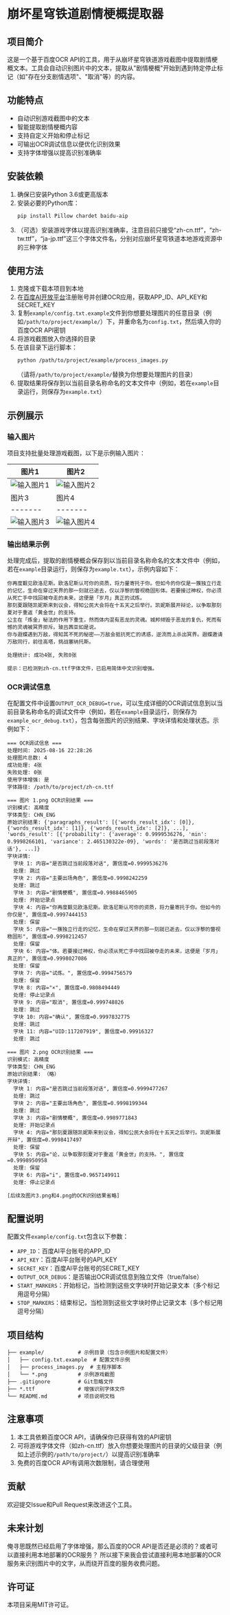 # 崩坏星穹铁道剧情梗概提取器

## 项目简介
这是一个基于百度OCR API的工具，用于从崩坏星穹铁道游戏截图中提取剧情梗概文本。工具会自动识别图片中的文本，提取从"剧情梗概"开始到遇到特定停止标记（如"存在分支剧情选项"、"取消"等）的内容。

## 功能特点
- 自动识别游戏截图中的文本
- 智能提取剧情梗概内容
- 支持自定义开始和停止标记
- 可输出OCR调试信息以便优化识别效果
- 支持字体增强以提高识别准确率

## 安装依赖
1. 确保已安装Python 3.6或更高版本
2. 安装必要的Python库：
   ```bash
   pip install Pillow chardet baidu-aip
   ```
3. （可选）安装游戏字体以提高识别准确率，注意目前只接受“zh-cn.ttf”，“zh-tw.ttf”，“ja-jp.ttf”这三个字体文件名，分别对应崩坏星穹铁道本地游戏资源中的三种字体

## 使用方法
1. 克隆或下载本项目到本地
2. 在[百度AI开放平台](https://ai.baidu.com/)注册账号并创建OCR应用，获取APP_ID、API_KEY和SECRET_KEY
3. 复制`example/config.txt.example`文件到你想要处理图片的任意目录（例如`/path/to/project/example/`）下，并重命名为`config.txt`，然后填入你的百度OCR API密钥
4. 将游戏截图放入你选择的目录
5. 在该目录下运行脚本：
   ```bash
   python /path/to/project/example/process_images.py
   ```
   （请将`/path/to/project/example/`替换为你想要处理图片的目录）
6. 提取结果将保存到以当前目录名称命名的文本文件中（例如，若在`example`目录运行，则保存为`example.txt`）

## 示例展示
### 输入图片
项目支持批量处理游戏截图，以下是示例输入图片：

| 图片1 | 图片2 |
|-------|-------|
| ![输入图片1](example/1.png) | ![输入图片2](example/2.png) |
| 图片3 | 图片4 |
|-------|-------|
| ![输入图片3](example/3.png) | ![输入图片4](example/4.png) |

### 输出结果示例
处理完成后，提取的剧情梗概会保存到以当前目录名称命名的文本文件中（例如，若在`example`目录运行，则保存为`example.txt`），示例内容如下：

```
你再度觐见欧洛尼斯。欧洛尼斯认可你的资质，将力量寄托于你。但如今的你仅是一簇独立行走的记忆，生命在穿过天界的那一刻就已逝去，仅以浮黎的瞥视稳固形体。若要接过神权，你必须从死亡手中找回被夺走的未来，这便是「岁月」真正的试炼。
那刻夏跟随凯妮斯来到议会，得知公民大会将在十五天之后举行。凯妮斯展开辩论，以争取那刻夏对于重返「黄金世」的支持。
公主在「炼金」秘法的作用下重生，然而体内混有恶龙的灵魂。城邦倾毁于恶龙的复仇，死而有憾的灵魂被冥界拒斥。玻吕茜亚如是说。
你与遐蝶遇到万敌，得知其不死的秘密——万敌会抵抗死亡的诱惑，逆流而上杀出冥界。遐蝶邀请万敌同行，前往高塔，挑战塞纳托斯。

处理统计: 成功4张, 失败0张

提示：已检测到zh-cn.ttf字体文件，已启用简体中文识别增强。
```

### OCR调试信息
在配置文件中设置`OUTPUT_OCR_DEBUG=true`，可以生成详细的OCR调试信息到以当前目录名称命名的调试文件中（例如，若在`example`目录运行，则保存为`example_ocr_debug.txt`），包含每张图片的识别结果、字块详情和处理状态。示例如下：

```
=== OCR调试信息 ===
处理时间: 2025-08-16 22:28:26
处理图片总数: 4
成功处理: 4张
失败处理: 0张
使用字体增强: 是
字体路径: /path/to/project/zh-cn.ttf

=== 图片 1.png OCR识别结果 ===
识别模式: 高精度
字体类型: CHN_ENG
原始识别结果: {'paragraphs_result': [{'words_result_idx': [0]}, {'words_result_idx': [1]}, {'words_result_idx': [2]}, ...], 'words_result': [{'probability': {'average': 0.9999536276, 'min': 0.9998266101, 'variance': 2.465130322e-09}, 'words': '是否跳过当前段落对话'}, ...]}
字块详情:
  字块 1: 内容="是否跳过当前段落对话", 置信度=0.9999536276
  处理: 跳过
  字块 2: 内容="主要出场角色", 置信度=0.9998242259
  处理: 跳过
  字块 3: 内容="剧情梗概", 置信度=0.9988465905
  处理: 开始记录点
  字块 4: 内容="你再度觐见欧洛尼斯。欧洛尼斯认可你的资质，将力量寄托于你。但如今的你仅是", 置信度=0.9997444153
  处理: 保留
  字块 5: 内容="一簇独立行走的记忆，生命在穿过天界的那一刻就已逝去，仅以浮黎的瞥视稳固形", 置信度=0.9998212457
  处理: 保留
  字块 6: 内容="体。若要接过神权，你必须从死亡手中找回被夺走的未来，这便是「岁月」真正的", 置信度=0.9998027086
  处理: 保留
  字块 7: 内容="试炼。", 置信度=0.9994756579
  处理: 保留
  字块 8: 内容="×", 置信度=0.9808494449
  处理: 停止记录点
  字块 9: 内容="取消", 置信度=0.999748826
  处理: 跳过
  字块 10: 内容="确认", 置信度=0.9997832775
  处理: 跳过
  字块 11: 内容="UID:117207919", 置信度=0.99916327
  处理: 跳过

=== 图片 2.png OCR识别结果 ===
识别模式: 高精度
字体类型: CHN_ENG
原始识别结果: （略）
字块详情:
  字块 1: 内容="是否跳过当前段落对话", 置信度=0.9999477267
  处理: 跳过
  字块 2: 内容="主要出场角色", 置信度=0.9998199344
  处理: 跳过
  字块 3: 内容="剧情梗概", 置信度=0.9989771843
  处理: 开始记录点
  字块 4: 内容="那刻夏跟随凯妮斯来到议会，得知公民大会将在十五天之后举行。凯妮斯展开辩", 置信度=0.9998417497
  处理: 保留
  字块 5: 内容="论，以争取那刻夏对于重返「黄金世」的支持。", 置信度=0.9998950958
  处理: 保留
  字块 6: 内容="i", 置信度=0.9657149911
  处理: 停止记录点

[后续及图片3.png和4.png的OCR识别结果省略]
```

## 配置说明
配置文件`example/config.txt`包含以下参数：
- `APP_ID`：百度AI平台账号的APP_ID
- `API_KEY`：百度AI平台账号的API_KEY
- `SECRET_KEY`：百度AI平台账号的SECRET_KEY
- `OUTPUT_OCR_DEBUG`：是否输出OCR调试信息到独立文件（true/false）
- `START_MARKERS`：开始标记，当检测到这些文字块时开始记录文本（多个标记用逗号分隔）
- `STOP_MARKERS`：结束标记，当检测到这些文字块时停止记录文本（多个标记用逗号分隔）

## 项目结构
```
├── example/           # 示例目录（包含示例图片和配置文件）
│   ├── config.txt.example  # 配置文件示例
│   ├── process_images.py  # 主程序脚本
│   └── *.png          # 示例游戏截图
├── .gitignore         # Git忽略文件
├── *.ttf              # 增强识别字体文件
└── README.md          # 项目说明文档
```

## 注意事项
1. 本工具依赖百度OCR API，请确保你已获得有效的API密钥
2. 可将游戏字体文件（如zh-cn.ttf）放入你想要处理图片的目录的父级目录（例如上述示例的`/path/to/project/`）以提高识别准确率
3. 免费的百度OCR API有调用次数限制，请合理使用

## 贡献
欢迎提交Issue和Pull Request来改进这个工具。

## 未来计划
俺寻思既然已经启用了字体增强，那么百度的OCR API是否还是必须的？或者可以直接利用本地部署的OCR服务？
所以接下来我会尝试直接利用本地部署的OCR服务来识别图片中的文字，从而绕开百度的服务收费问题。

## 许可证
本项目采用MIT许可证。